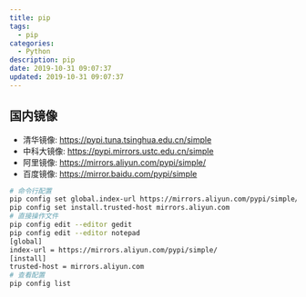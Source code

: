 ```yaml
---
title: pip
tags: 
  - pip
categories: 
  - Python
description: pip
date: 2019-10-31 09:07:37
updated: 2019-10-31 09:07:37
---
```


## 国内镜像

+ 清华镜像: https://pypi.tuna.tsinghua.edu.cn/simple
+ 中科大镜像: https://pypi.mirrors.ustc.edu.cn/simple
+ 阿里镜像: https://mirrors.aliyun.com/pypi/simple/
+ 百度镜像: https://mirror.baidu.com/pypi/simple

```sh
# 命令行配置
pip config set global.index-url https://mirrors.aliyun.com/pypi/simple/
pip config set install.trusted-host mirrors.aliyun.com
# 直接操作文件
pip config edit --editor gedit
pip config edit --editor notepad
[global]
index-url = https://mirrors.aliyun.com/pypi/simple/
[install]
trusted-host = mirrors.aliyun.com
# 查看配置
pip config list
```

